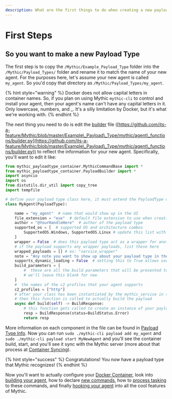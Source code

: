 ```yaml
---
description: What are the first things to do when creating a new payload type in Mythic?
---
```


# First Steps

## So you want to make a new Payload Type

The first step is to copy the `/Mythic/Example_Payload_Type` folder into the `/Mythic/Payload_Types/` folder and rename it to match the name of your new agent. For the purposes here, let's assume your new agent is called `my_agent`. So you'd copy that directory as `/Mythic/Payload_Types/my_agent`.

{% hint style="warning" %}
Docker does not allow capital letters in container names. So, if you plan on using Mythic `mythic-cli` to control and install your agent, then your agent's name can't have any capital letters in it. Only lowercase, numbers, and \_. It's a silly limitation by Docker, but it's what we're working with.
{% endhint %}

The next thing you need to do is edit the [builder](https://github.com/its-a-feature/Mythic/blob/master/Example\_Payload\_Type/mythic/agent\_functions/builder.py) file ([https://github.com/its-a-feature/Mythic/blob/master/Example\_Payload\_Type/mythic/agent\_functions/builder.py](https://github.com/its-a-feature/Mythic/blob/master/Example\_Payload\_Type/mythic/agent\_functions/builder.py)) to reflect the information for your new agent. Specifically, you'll want to edit it like:

```python
from mythic_payloadtype_container.MythicCommandBase import *
from mythic_payloadtype_container.PayloadBuilder import *
import asyncio
import os
from distutils.dir_util import copy_tree
import tempfile

# define your payload type class here, it must extend the PayloadType class though
class MyAgent(PayloadType):

    name = "my_agent"  # name that would show up in the UI
    file_extension = "exe"  # default file extension to use when creating payloads
    author = "@YourHandleHere"  # author of the payload type
    supported_os = [  # supported OS and architecture combos
        SupportedOS.Windows, SupportedOS.Linux # update this list with all the OSes your agent supports
    ]
    wrapper = False  # does this payload type act as a wrapper for another payloads inside of it?
    # if the payload supports any wrapper payloads, list those here
    wrapped_payloads = [] # ex: "service_wrapper"
    note = "Any note you want to show up about your payload type in the UI"
    supports_dynamic_loading = False  # setting this to True allows users to only select a subset of commands when generating a payload
    build_parameters = [
        #  these are all the build parameters that will be presented to the user when creating your payload
        # we'll leave this blank for now
    ]
    #  the names of the c2 profiles that your agent supports
    c2_profiles = ["http"]
    # after your class has been instantiated by the mythic_service in this docker container and all required build parameters have values
    # then this function is called to actually build the payload
    async def build(self) -> BuildResponse:
        # this function gets called to create an instance of your payload
        resp = BuildResponse(status=BuildStatus.Error)
        return resp
```

More information on each component in the file can be found in [Payload Type Info](payload-type-info.md). Now you can run `sudo ./mythic-cli payload add my_agent` and `sudo ./mythic-cli payload start MyNewAgent` and you'll see the container build, start, and you'll see it sync with the Mythic server (more about that process at [Container Syncing](container-syncing.md)).

{% hint style="success" %}
Congratulations! You now have a payload type that Mythic recognizes!
{% endhint %}

Now you'll want to actually configure your [Docker Container](./#payload-type-docker-information), look into [building your agent](payload-type-info.md), how to declare [new commands](commands.md#commandbase), how to [process tasking](create\_tasking.md) to these commands, and finally [hooking your agent](../hooking-features/) into all the cool features of Mythic.

